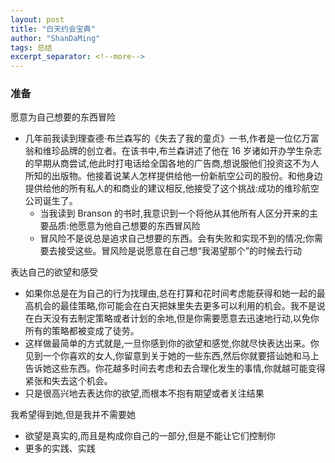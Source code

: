 ```yaml
---
layout: post
title: "白天约会宝典"
author: "ShanDaMing"
tags: 总结
excerpt_separator: <!--more-->
---
```


<!--more-->

### 准备

愿意为自己想要的东西冒险
* 几年前我读到理查德·布兰森写的《失去了我的童贞》一书,作者是一位亿万富翁和维珍品牌的创立者。在该书中,布兰森讲述了他在 16 岁诸如开办学生杂志的早期从商尝试,他此时打电话给全国各地的广告商,想说服他们投资这不为人所知的出版物。他接着说某人怎样提供给他一份新航空公司的股份。和他身边提供给他的所有私人的和商业的建议相反,他接受了这个挑战:成功的维珍航空公司诞生了。
	 - 当我读到 Branson 的书时,我意识到一个将他从其他所有人区分开来的主要品质:他愿意为他自己想要的东西冒风险
	 - 冒风险不是说总是追求自己想要的东西。会有失败和实现不到的情况;你需要去接受这些。冒风险是说愿意在自己想“我渴望那个”的时候去行动

表达自己的欲望和感受
* 如果你总是在为自己的行为找理由,总在打算和花时间考虑能获得和她一起的最高机会的最佳策略,你可能会在白天把妹里失去更多可以利用的机会。我不是说在白天没有去制定策略或者计划的余地,但是你需要愿意去迅速地行动,以免你所有的策略都被变成了徒劳。
* 这样做最简单的方式就是,一旦你感到你的欲望和感觉,你就尽快表达出来。你见到一个你喜欢的女人,你留意到关于她的一些东西,然后你就要搭讪她和马上告诉她这些东西。你花越多时间去考虑和去合理化发生的事情,你就越可能变得紧张和失去这个机会。
* 只是很高兴地去表达你的欲望,而根本不抱有期望或者关注结果

我希望得到她,但是我并不需要她
* 欲望是真实的,而且是构成你自己的一部分,但是不能让它们控制你
* 更多的实践、实践
